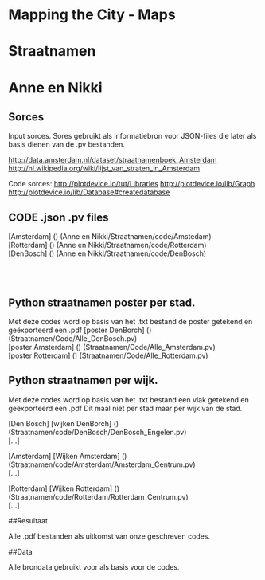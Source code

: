 # Mapping the City - Maps
# Straatnamen
# Anne en Nikki

## Sorces

Input sorces.
Sores gebruikt als informatiebron voor JSON-files
die later als basis dienen van de .pv bestanden.

http://data.amsterdam.nl/dataset/straatnamenboek_Amsterdam
http://nl.wikipedia.org/wiki/lijst_van_straten_in_Amsterdam

Code sorces:
http://plotdevice.io/tut/Libraries
http://plotdevice.io/lib/Graph
http://plotdevice.io/lib/Database#createdatabase




## CODE .json .pv files
[Amsterdam] () (Anne en Nikki/Straatnamen/code/Amstedam) <br>
[Rotterdam] () (Anne en Nikki/Straatnamen/code/Rotterdam) <br>
[DenBosch] () (Anne en Nikki/Straatnamen/code/DenBosch) <br>

<br><br>




## Python straatnamen poster per stad.
Met deze codes word op basis van het .txt bestand de poster getekend en geëxporteerd een .pdf
[poster DenBorch] () (Straatnamen/Code/Alle_DenBosch.pv) <br>
[poster Amsterdam] () (Straatnamen/Code/Alle_Amsterdam.pv) <br>
[poster Rotterdam] () (Straatnamen/Code/Alle_Rotterdam.pv) <br>




## Python straatnamen per wijk.

Met deze codes word op basis van het .txt bestand een vlak getekend en geëxporteerd een .pdf   Dit maal niet per stad maar per wijk van de stad.

[Den Bosch]
[wijken DenBorch] () (Straatnamen/code/DenBosch/DenBosch_Engelen.pv) <br>
[...]

[Amsterdam]
[Wijken Amsterdam] () (Straatnamen/code/Amsterdam/Amsterdam_Centrum.pv) <br>
[...]

[Rotterdam]
[Wijken Rotterdam] () (Straatnamen/code/Rotterdam/Rotterdam_Centrum.pv) <br>
[...]




##Resultaat

Alle .pdf bestanden als uitkomst van onze geschreven codes.



##Data

Alle brondata gebruikt voor als basis voor de codes.